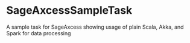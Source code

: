 # SageAxcessSampleTask
A sample task for SageAxcess showing usage of plain Scala, Akka, and Spark for data processing
